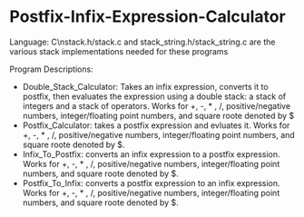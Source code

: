 # Postfix-Infix-Expression-Calculator
Language: C\nstack.h/stack.c and stack_string.h/stack_string.c are the various stack implementations needed for these programs

Program Descriptions:
- Double_Stack_Calculator: Takes an infix expression, converts it to postfix, then evaluates the expression using a double stack: a stack of integers and a stack of operators. Works for +, -, * , /, positive/negative numbers, integer/floating point numbers, and square roote denoted by $
- Postfix_Calculator: takes a postfix expression and evluates it. Works for +, -, * , /, positive/negative numbers, integer/floating point numbers, and square roote denoted by $.
- Infix_To_Postfix: converts an infix expression to a postfix expression. Works for +, -, * , /, positive/negative numbers, integer/floating point numbers, and square roote denoted by $.
- Postfix_To_Infix: converts a postfix expression to an infix expression. Works for +, -, * , /, positive/negative numbers, integer/floating point numbers, and square roote denoted by $.
